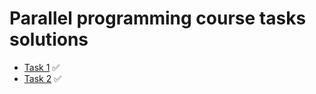 # Parallel programming course tasks solutions

- [Task 1](task1) :white_check_mark:
- [Task 2](task2) :white_check_mark:
